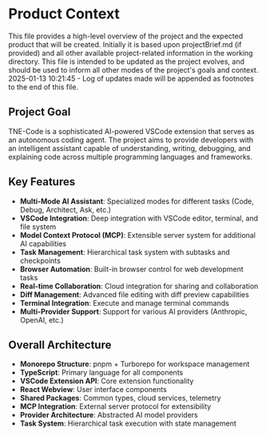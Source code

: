 # Product Context

This file provides a high-level overview of the project and the expected product that will be created. Initially it is based upon projectBrief.md (if provided) and all other available project-related information in the working directory. This file is intended to be updated as the project evolves, and should be used to inform all other modes of the project's goals and context.
2025-01-13 10:21:45 - Log of updates made will be appended as footnotes to the end of this file.

## Project Goal

TNE-Code is a sophisticated AI-powered VSCode extension that serves as an autonomous coding agent. The project aims to provide developers with an intelligent assistant capable of understanding, writing, debugging, and explaining code across multiple programming languages and frameworks.

## Key Features

- **Multi-Mode AI Assistant**: Specialized modes for different tasks (Code, Debug, Architect, Ask, etc.)
- **VSCode Integration**: Deep integration with VSCode editor, terminal, and file system
- **Model Context Protocol (MCP)**: Extensible server system for additional AI capabilities
- **Task Management**: Hierarchical task system with subtasks and checkpoints
- **Browser Automation**: Built-in browser control for web development tasks
- **Real-time Collaboration**: Cloud integration for sharing and collaboration
- **Diff Management**: Advanced file editing with diff preview capabilities
- **Terminal Integration**: Execute and manage terminal commands
- **Multi-Provider Support**: Support for various AI providers (Anthropic, OpenAI, etc.)

## Overall Architecture

- **Monorepo Structure**: pnpm + Turborepo for workspace management
- **TypeScript**: Primary language for all components
- **VSCode Extension API**: Core extension functionality
- **React Webview**: User interface components
- **Shared Packages**: Common types, cloud services, telemetry
- **MCP Integration**: External server protocol for extensibility
- **Provider Architecture**: Abstracted AI model providers
- **Task System**: Hierarchical task execution with state management
